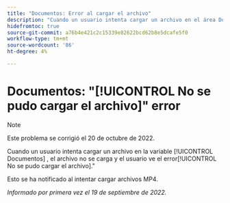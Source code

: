 ```yaml
---
title: "Documentos: Error al cargar el archivo"
description: "Cuando un usuario intenta cargar un archivo en el área Documentos, el archivo no se carga y el usuario ve el error No se pudo cargar el archivo."
hidefromtoc: true
source-git-commit: a76b4e421c2c15339e82622bcd62b8e5dcafe5f0
workflow-type: tm+mt
source-wordcount: '86'
ht-degree: 4%

---
```



# Documentos: &quot;[!UICONTROL No se pudo cargar el archivo]&quot; error

<!--This issue is on the Workfront TOC and the Workfront Proof TOC-->

>[!NOTE]
>
>Este problema se corrigió el 20 de octubre de 2022.

Cuando un usuario intenta cargar un archivo en la variable [!UICONTROL Documentos] , el archivo no se carga y el usuario ve el error[!UICONTROL No se pudo cargar el archivo].&quot;

Esto se ha notificado al intentar cargar archivos MP4.

_Informado por primera vez el 19 de septiembre de 2022._

